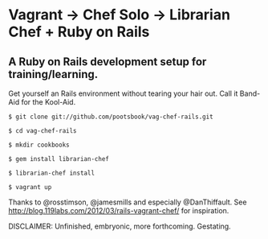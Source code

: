 # Vagrant -> Chef Solo -> Librarian Chef + Ruby on Rails
## A Ruby on Rails development setup for training/learning.

Get yourself an Rails environment without tearing your hair out. 
Call it Band-Aid for the Kool-Aid.

```shell
$ git clone git://github.com/pootsbook/vag-chef-rails.git

$ cd vag-chef-rails

$ mkdir cookbooks

$ gem install librarian-chef

$ librarian-chef install

$ vagrant up
```

Thanks to @rosstimson, @jamesmills and especially @DanThiffault.
See http://blog.119labs.com/2012/03/rails-vagrant-chef/ for inspiration.

DISCLAIMER: Unfinished, embryonic, more forthcoming. Gestating.
